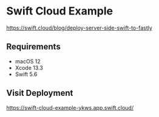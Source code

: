 # Swift Cloud Example

https://swift.cloud/blog/deploy-server-side-swift-to-fastly

## Requirements
- macOS 12
- Xcode 13.3
- Swift 5.6

## Visit Deployment
https://swift-cloud-example-ykws.app.swift.cloud/

